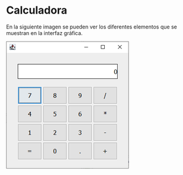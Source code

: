 # Calculadora

En la siguiente imagen se pueden ver los diferentes elementos que se muestran en la interfaz gráfica.

<img src="assets/ImgPrincipal.png"/>
